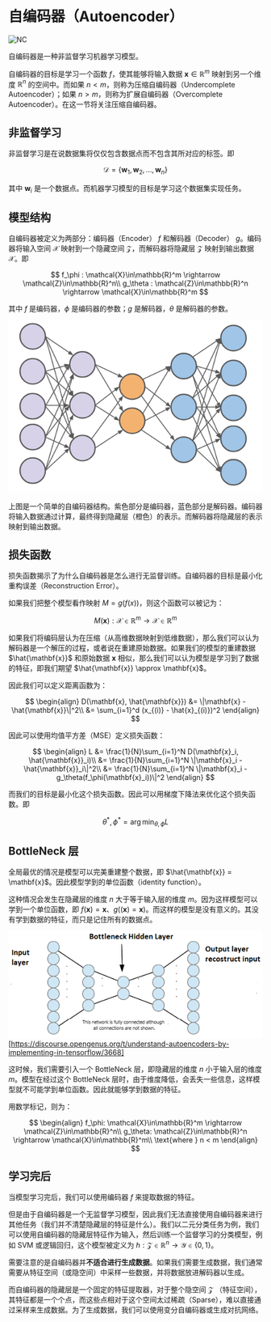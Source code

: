 # 自编码器（Autoencoder）

![NC](https://img.shields.io/badge/LH-Neural%20Compulation-red)

自编码器是一种非监督学习机器学习模型。

自编码器的目标是学习一个函数 $f$，使其能够将输入数据 $\mathbf{x}\in \mathbb{R}^m$ 映射到另一个维度 $\mathbb{R}^n$ 的空间中。而如果 $n < m$，则称为压缩自编码器（Undercomplete Autoencoder）；如果 $n > m$，则称为扩展自编码器（Overcomplete Autoencoder）。在这一节将关注压缩自编码器。

## 非监督学习

非监督学习是在说数据集将仅仅包含数据点而不包含其所对应的标签。即

$$
\mathcal{D} = \{\mathbf{w}_1, \mathbf{w}_2, \dots, \mathbf{w}_n\}
$$

其中 $\mathbf{w}_i$ 是一个数据点。而机器学习模型的目标是学习这个数据集实现任务。

## 模型结构

自编码器被定义为两部分：编码器（Encoder） $f$ 和解码器（Decoder） $g$。编码器将输入空间 $\mathcal{X}$ 映射到一个隐藏空间  $\mathcal{Z}$，而解码器将隐藏层 $\mathcal{Z}$ 映射到输出数据 $\mathcal{X}$。即

$$
f_\phi : \mathcal{X}\in\mathbb{R}^m \rightarrow \mathcal{Z}\in\mathbb{R}^n\\
g_\theta : \mathcal{Z}\in\mathbb{R}^n \rightarrow \mathcal{X}\in\mathbb{R}^m
$$

其中 $f$ 是编码器，$\phi$ 是编码器的参数；$g$ 是解码器，$\theta$ 是解码器的参数。

![](./img/AE.png)

上图是一个简单的自编码器结构。紫色部分是编码器，蓝色部分是解码器。编码器将输入数据通过计算，最终得到隐藏层（橙色）的表示。而解码器将隐藏层的表示映射到输出数据。

## 损失函数

损失函数揭示了为什么自编码器是怎么进行无监督训练。自编码器的目标是最小化重构误差（Reconstruction Error）。

如果我们把整个模型看作映射 $M=g(f(x))$，则这个函数可以被记为：

$$
M(\mathbf{x}) : \mathcal{X} \in \mathbb{R}^m \rightarrow \mathcal{X} \in \mathbb{R}^m
$$

如果我们将编码层认为在压缩（从高维数据映射到低维数据），那么我们可以认为解码器是一个解压的过程，或者说在重建原始数据。如果我们的模型的重建数据 $\hat{\mathbf{x}}$ 和原始数据 $\mathbf{x}$ 相似，那么我们可以认为模型是学习到了数据的特征，即我们期望 $\hat{\mathbf{x}} \approx \mathbf{x}$。

因此我们可以定义距离函数为：

$$
\begin{align}
D(\mathbf{x}, \hat{\mathbf{x}}) &= \|\mathbf{x} - \hat{\mathbf{x}}\|^2\\
&= \sum_{i=1}^d (x_{(i)} - \hat{x}_{(i)})^2
\end{align}
$$

因此可以使用均值平方差（MSE）定义损失函数：

$$
\begin{align}
L &= \frac{1}{N}\sum_{i=1}^N D(\mathbf{x}_i, \hat{\mathbf{x}}_i)\\
&= \frac{1}{N}\sum_{i=1}^N \|\mathbf{x}_i - \hat{\mathbf{x}}_i\|^2\\
&= \frac{1}{N}\sum_{i=1}^N \|\mathbf{x}_i - g_\theta(f_\phi(\mathbf{x}_i))\|^2
\end{align}
$$

而我们的目标是最小化这个损失函数。因此可以用梯度下降法来优化这个损失函数。即

$$
\theta^*, \phi^* = \arg\min_{\theta, \phi} L
$$

## BottleNeck 层

全局最优的情况是模型可以完美重建整个数据，即 $\hat{\mathbf{x}} = \mathbf{x}$。因此模型学到的单位函数（identity function）。

这种情况会发生在隐藏层的维度 $n$ 大于等于输入层的维度 $m$。因为这样模型可以学到一个单位函数，即 $f(\mathbf{x}) = \mathbf{x}$、$g((\mathbf{x}) = \mathbf{x})$。而这样的模型是没有意义的。其没有学到数据的特征，而只是记住所有的数据点。

![](./img/AE-BottleNeck.png)
[https://discourse.opengenus.org/t/understand-autoencoders-by-implementing-in-tensorflow/3668]

这时候，我们需要引入一个 BottleNeck 层，即隐藏层的维度 $n$ 小于输入层的维度 $m$。模型在经过这个 BottleNeck 层时，由于维度降低，会丢失一些信息，这样模型就不可能学到单位函数。因此就能够学到数据的特征。

用数学标记，则为：

$$
\begin{align}
f_\phi: \mathcal{X}\in\mathbb{R}^m \rightarrow \mathcal{Z}\in\mathbb{R}^n\\
g_\theta: \mathcal{Z}\in\mathbb{R}^n \rightarrow \mathcal{X}\in\mathbb{R}^m\\
\text{where } n < m
\end{align}
$$

## 学习完后

当模型学习完后，我们可以使用编码器 $f$ 来提取数据的特征。

但是由于自编码器是一个无监督学习模型，因此我们无法直接使用自编码器来进行其他任务（我们并不清楚隐藏层的特征是什么）。我们以二元分类任务为例，我们可以使用自编码器的隐藏层特征作为输入，然后训练一个监督学习的分类模型，例如 SVM 或逻辑回归，这个模型被定义为 $h : \mathcal{Z}\in\mathbb{R}^n \rightarrow \mathcal{Y}\in\{0, 1\}$。

需要注意的是自编码器并**不适合进行生成数据**。如果我们需要生成数据，我们通常需要从特征空间（或隐空间）中采样一些数据，并将数据放进解码器以生成。

而自编码器的隐藏层是一个固定的特征提取器，对于整个隐空间 $\mathcal{Z}$ （特征空间），其特征都是一个个点，而这些点相对于这个空间太过稀疏（Sparse），难以直接通过采样来生成数据。为了生成数据，我们可以使用变分自编码器或生成对抗网络。